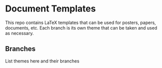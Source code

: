 # Document Templates
This repo contains LaTeX templates that can be used for posters, papers, documents, etc. Each branch is its own theme that can be taken and used as necessary.

## Branches

List themes here and their branches
